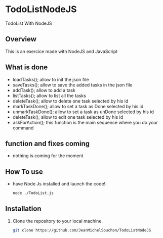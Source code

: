 # TodoListNodeJS
TodoList With NodeJS
## Overview

This is an exercice made with NodeJS and JavaScript 

## What is done

- loadTasks(); allow to init the json file
- saveTasks(); allow to save the added tasks in the json file
- addTask(); allow to add a task
- listTasks(); allow to list all the tasks
- deleteTask(); allow to delete one task selected by his id
- markTaskDone(); allow to set a task as Done selected by his id
- unmarkTaskDone(); allow to set a task as unDone selected by his id
- deleteTask(); allow to edit one task selected by his id
- askForAction(); this function is the main sequence where you do your command

## function and fixes coming

- nothing is coming for the moment


## How To use

- have Node Js installed and launch the code!:   
    ```bash
    node ./TodoList.js
    ```
## Installation

1. Clone the repository to your local machine.
   ```bash
   git clone https://github.com/JeanMichelSouchon/TodoListNodeJS